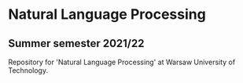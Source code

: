 # Natural Language Processing
## Summer semester 2021/22

Repository for 'Natural Language Processing' at Warsaw University of Technology.
